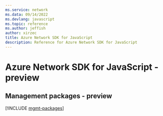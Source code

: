 ```yaml
---
ms.service: network
ms.data: 09/14/2022
ms.devlang: javascript
ms.topic: reference
ms.author: jeffish
author: xirzec
title: Azure Network SDK for JavaScript
description: Reference for Azure Network SDK for JavaScript
---
```

# Azure Network SDK for JavaScript - preview

## Management packages - preview
[!INCLUDE [mgmt-packages](network-mgmt-index.md)]